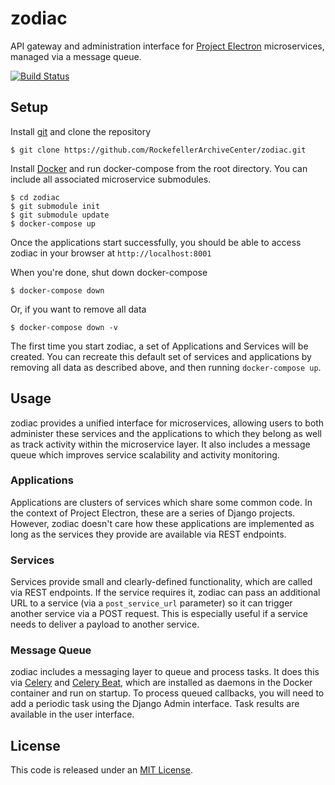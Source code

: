 # zodiac

API gateway and administration interface for [Project Electron](https://github.com/RockefellerArchiveCenter/project_electron) microservices, managed via a message queue.

[![Build Status](https://travis-ci.org/RockefellerArchiveCenter/zodiac.svg?branch=master)](https://travis-ci.org/RockefellerArchiveCenter/zodiac)

## Setup

Install [git](https://git-scm.com/) and clone the repository

    $ git clone https://github.com/RockefellerArchiveCenter/zodiac.git

Install [Docker](https://store.docker.com/search?type=edition&offering=community) and run docker-compose from the root directory. You can include all associated microservice submodules.

    $ cd zodiac
    $ git submodule init
    $ git submodule update
    $ docker-compose up

Once the applications start successfully, you should be able to access zodiac in your browser at `http://localhost:8001`

When you're done, shut down docker-compose

    $ docker-compose down

Or, if you want to remove all data

    $ docker-compose down -v

The first time you start zodiac, a set of Applications and Services will be created. You can recreate this default set of services and applications by removing all data as described above, and then running `docker-compose up`.


## Usage

zodiac provides a unified interface for microservices, allowing users to both administer these services and the applications to which they belong as well as track activity within the microservice layer. It also includes a message queue which improves service scalability and activity monitoring.

### Applications
Applications are clusters of services which share some common code. In the context of Project Electron, these are a series of Django projects. However, zodiac doesn't care how these applications are implemented as long as the services they provide are available via REST endpoints.

### Services
Services provide small and clearly-defined functionality, which are called via REST endpoints. If the service requires it, zodiac can pass an additional URL to a service (via a `post_service_url` parameter) so it can trigger another service via a POST request. This is especially useful if a service needs to deliver a payload to another service.

### Message Queue
zodiac includes a messaging layer to queue and process tasks. It does this via [Celery](https://github.com/celery/celery/) and [Celery Beat](https://github.com/celery/django-celery-beat), which are installed as daemons in the Docker container and run on startup. To process queued callbacks, you will need to add a periodic task using the Django Admin interface. Task results are available in the user interface.


## License

This code is released under an [MIT License](LICENSE).
